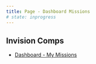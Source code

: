 ```yaml
---
title: Page - Dashboard Missions
# state: inprogress
---
```


## Invision Comps

- [Dashboard - My Missions](https://pega.invisionapp.com/d/main#/console/18904689/395424315/preview)
